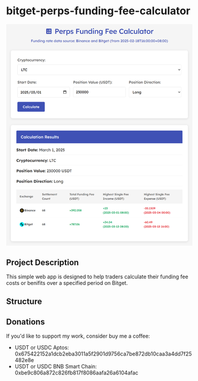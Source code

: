 # bitget-perps-funding-fee-calculator
 
![Funding Fee Calculator Screenshot](assets/screenshot.png)


## Project Description

This simple web app is designed to help traders calculate their funding fee costs or benifits over a specified period on Bitget.

## Structure




## Donations

If you'd like to support my work, consider buy me a coffee:

- USDT or USDC Aptos:  
0x675422152a1dcb2eba3011a5f2901d9756ca7be872db10caa3a4dd7f25482e8e  
- USDT or USDC BNB Smart Chain:  
0xbe9c806a872c826fb817f8086aafa26a6104afac  